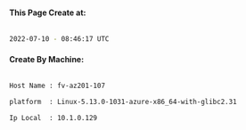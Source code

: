 
   
#### This Page Create at:

```bash

2022-07-10 - 08:46:17 UTC

```

#### Create By Machine:

```bash

Host Name : fv-az201-107

platform  : Linux-5.13.0-1031-azure-x86_64-with-glibc2.31

Ip Local  : 10.1.0.129

```


